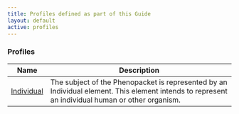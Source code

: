 ```yaml
---
title: Profiles defined as part of this Guide
layout: default
active: profiles
---
```


<!-- { :.no_toc } -->

### Profiles

<table>
<thead>
<tr>
<th>Name</th>
<th>Description</th>
</tr>
</thead>
<tbody>
<tr>
<td><a href="StructureDefinition-Individual.html">Individual</a></td>
<td>The subject of the Phenopacket is represented by an Individual element. This element intends to represent an individual human or other organism.</td>
</tr>
</tbody>
</table>
